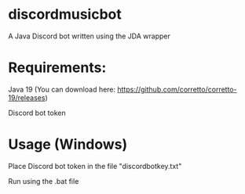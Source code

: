 # discordmusicbot

A Java Discord bot written using the JDA wrapper

# Requirements:

Java 19 (You can download here: https://github.com/corretto/corretto-19/releases)

Discord bot token

# Usage (Windows)

Place Discord bot token in the file "discordbotkey.txt"

Run using the .bat file


